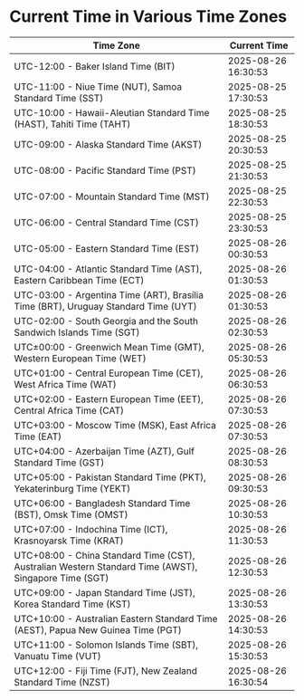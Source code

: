 # Current Time in Various Time Zones

| Time Zone | Current Time |
|-----------|--------------|
| UTC-12:00 - Baker Island Time (BIT) | 2025-08-26 16:30:53 |
| UTC-11:00 - Niue Time (NUT), Samoa Standard Time (SST) | 2025-08-25 17:30:53 |
| UTC-10:00 - Hawaii-Aleutian Standard Time (HAST), Tahiti Time (TAHT) | 2025-08-25 18:30:53 |
| UTC-09:00 - Alaska Standard Time (AKST) | 2025-08-25 20:30:53 |
| UTC-08:00 - Pacific Standard Time (PST) | 2025-08-25 21:30:53 |
| UTC-07:00 - Mountain Standard Time (MST) | 2025-08-25 22:30:53 |
| UTC-06:00 - Central Standard Time (CST) | 2025-08-25 23:30:53 |
| UTC-05:00 - Eastern Standard Time (EST) | 2025-08-26 00:30:53 |
| UTC-04:00 - Atlantic Standard Time (AST), Eastern Caribbean Time (ECT) | 2025-08-26 01:30:53 |
| UTC-03:00 - Argentina Time (ART), Brasília Time (BRT), Uruguay Standard Time (UYT) | 2025-08-26 01:30:53 |
| UTC-02:00 - South Georgia and the South Sandwich Islands Time (SGT) | 2025-08-26 02:30:53 |
| UTC±00:00 - Greenwich Mean Time (GMT), Western European Time (WET) | 2025-08-26 05:30:53 |
| UTC+01:00 - Central European Time (CET), West Africa Time (WAT) | 2025-08-26 06:30:53 |
| UTC+02:00 - Eastern European Time (EET), Central Africa Time (CAT) | 2025-08-26 07:30:53 |
| UTC+03:00 - Moscow Time (MSK), East Africa Time (EAT) | 2025-08-26 07:30:53 |
| UTC+04:00 - Azerbaijan Time (AZT), Gulf Standard Time (GST) | 2025-08-26 08:30:53 |
| UTC+05:00 - Pakistan Standard Time (PKT), Yekaterinburg Time (YEKT) | 2025-08-26 09:30:53 |
| UTC+06:00 - Bangladesh Standard Time (BST), Omsk Time (OMST) | 2025-08-26 10:30:53 |
| UTC+07:00 - Indochina Time (ICT), Krasnoyarsk Time (KRAT) | 2025-08-26 11:30:53 |
| UTC+08:00 - China Standard Time (CST), Australian Western Standard Time (AWST), Singapore Time (SGT) | 2025-08-26 12:30:53 |
| UTC+09:00 - Japan Standard Time (JST), Korea Standard Time (KST) | 2025-08-26 13:30:53 |
| UTC+10:00 - Australian Eastern Standard Time (AEST), Papua New Guinea Time (PGT) | 2025-08-26 14:30:53 |
| UTC+11:00 - Solomon Islands Time (SBT), Vanuatu Time (VUT) | 2025-08-26 15:30:53 |
| UTC+12:00 - Fiji Time (FJT), New Zealand Standard Time (NZST) | 2025-08-26 16:30:54 |
